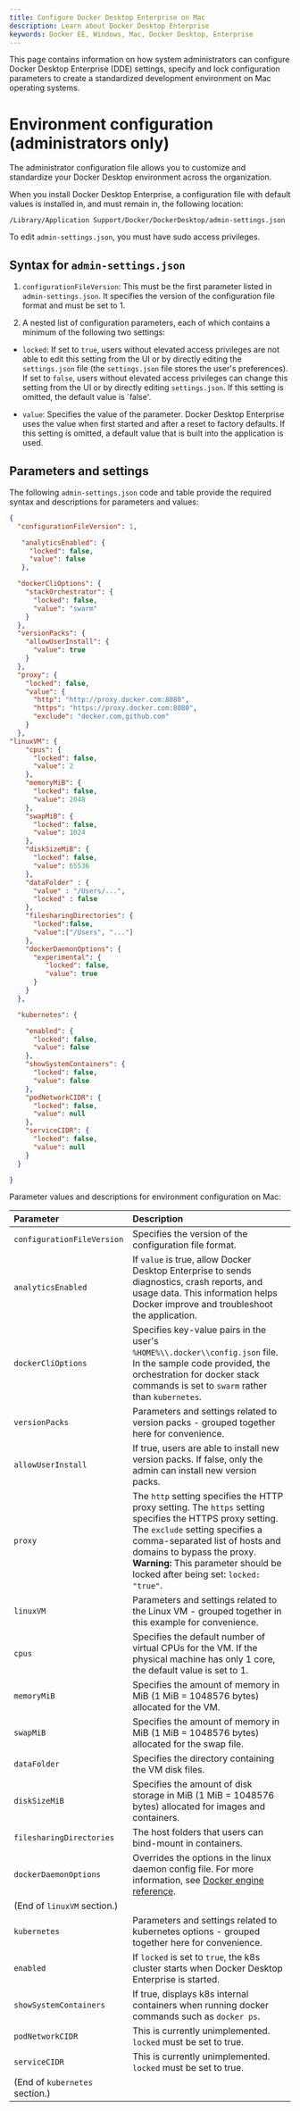 ```yaml
---
title: Configure Docker Desktop Enterprise on Mac
description: Learn about Docker Desktop Enterprise
keywords: Docker EE, Windows, Mac, Docker Desktop, Enterprise
---
```


This page contains information on how system administrators can configure Docker Desktop Enterprise (DDE) settings, specify and lock configuration parameters to create a standardized development environment on Mac operating systems.

# Environment configuration (administrators only)

The administrator configuration file allows you to customize and standardize your Docker Desktop environment across the organization.

When you install Docker Desktop Enterprise, a configuration file with default values is installed in, and must remain in, the following location:

`/Library/Application Support/Docker/DockerDesktop/admin-settings.json`

To edit `admin-settings.json`, you must have sudo access privileges.

## Syntax for `admin-settings.json`

1. `configurationFileVersion`: This must be the first parameter listed in `admin-settings.json`. It specifies the version of the configuration file format and must be set to 1.

2. A nested list of configuration parameters, each of which contains a minimum of the following two settings:

  - `locked`: If set to `true`, users without elevated access privileges are not able to edit this setting from the UI or by directly editing the `settings.json` file (the `settings.json` file stores the user's preferences). If set to `false`, users without elevated access privileges can change this setting from the UI or by directly editing
  `settings.json`. If this setting is omitted, the default value is `false'.

  - `value`: Specifies the value of the parameter. Docker Desktop Enterprise uses the value when first started and after a reset to factory defaults. If this setting is omitted, a default value that is built into the application is used.

## Parameters and settings

The following `admin-settings.json` code and table provide the required syntax and descriptions for parameters and values:

```json
{
  "configurationFileVersion": 1,

   "analyticsEnabled": {
	 "locked": false,
	 "value": false
   },

  "dockerCliOptions": {
    "stackOrchestrator": {
      "locked": false,
      "value": "swarm"
    }
  },
  "versionPacks": {
    "allowUserInstall": {
      "value": true
    }
  },
  "proxy": {
    "locked": false,
    "value": {
      "http": "http://proxy.docker.com:8080",
      "https": "https://proxy.docker.com:8080",
      "exclude": "docker.com,github.com"
    }
  },
"linuxVM": {
    "cpus": {
      "locked": false,
      "value": 2
    },
    "memoryMiB": {
      "locked": false,
      "value": 2048
    },
    "swapMiB": {
      "locked": false,
      "value": 1024
    },
    "diskSizeMiB": {
      "locked": false,
      "value": 65536
    },
    "dataFolder" : {
      "value" : "/Users/...",
      "locked" : false
    },
    "filesharingDirectories": {
      "locked":false,
      "value":["/Users", "..."]
    },
    "dockerDaemonOptions": {
      "experimental": {
         "locked": false,
         "value": true
      }
    }
  },

  "kubernetes": {

    "enabled": {
      "locked": false,
      "value": false
    },
    "showSystemContainers": {
      "locked": false,
      "value": false
    },
    "podNetworkCIDR": {
      "locked": false,
      "value": null
    },
    "serviceCIDR": {
      "locked": false,
      "value": null
    }
  }

}
```

Parameter values and descriptions for environment configuration on Mac:

| Parameter                        | Description                      |
| :--------------------------------- | :--------------------------------- |
| `configurationFileVersion`        | Specifies the version of the configuration file format.    |
| `analyticsEnabled`                | If `value` is true, allow Docker Desktop Enterprise to sends diagnostics, crash reports, and usage data. This information helps Docker improve and troubleshoot the application.                |
| `dockerCliOptions`                | Specifies key-value pairs in the user's `%HOME%\\.docker\\config.json` file. In the sample code provided, the orchestration for docker stack commands is set to `swarm` rather than `kubernetes`. |
| `versionPacks`                    | Parameters and settings related to version packs - grouped together here for convenience. |
| `allowUserInstall`                | If true, users are able to install new version packs. If false, only the admin can install new version packs. |
| `proxy`                          | The `http` setting specifies the HTTP proxy setting. The `https` setting specifies the HTTPS proxy setting. The `exclude` setting specifies a comma-separated list of hosts and domains to bypass the proxy. **Warning:** This parameter should be locked after being set: `locked: "true"`.                 |
| `linuxVM`                         | Parameters and settings related to the Linux VM - grouped together in this example for convenience.          |
| `cpus`                            | Specifies the default number of virtual CPUs for the VM. If the physical machine has only 1 core, the default value is set to 1.    |
| `memoryMiB`                       | Specifies the amount of memory in MiB (1 MiB = 1048576 bytes) allocated for the VM.|
| `swapMiB`                         | Specifies the amount of memory in MiB (1 MiB = 1048576 bytes) allocated for the swap file.                |
| `dataFolder`                      | Specifies the directory containing the VM disk files.  |
| `diskSizeMiB`                     | Specifies the amount of disk storage in MiB (1 MiB = 1048576 bytes) allocated for images and containers.                       |
| `filesharingDirectories`          | The host folders that users can bind-mount in containers.         |
| `dockerDaemonOptions`             | Overrides the options in the linux daemon config file. For more information, see [Docker engine reference](https://docs.docker.com/engine/reference/commandline/dockerd/#daemon-configuration-file).        |
| (End of `linuxVM` section.)       |                                   |
| `kubernetes`                      | Parameters and settings related to kubernetes options - grouped together here for convenience.                  |
| `enabled`                         | If `locked` is set to `true`, the k8s cluster starts when Docker Desktop Enterprise is  started.                          |
| `showSystemContainers`            | If true, displays k8s internal containers when running docker commands such as `docker ps`.     |
| `podNetworkCIDR`                  | This is currently unimplemented. `locked` must be set to true.     |
| `serviceCIDR`                     | This is currently unimplemented. `locked` must be set to true.     |
| (End of `kubernetes` section.)    |                                   |